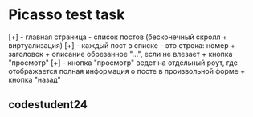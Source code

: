 # Picasso test task

[+] -  главная страница - список постов (бесконечный скролл + виртуализация)
[+] -  каждый пост в списке - это строка: номер + заголовок + описание обрезанное "...", если не влезает + кнопка "просмотр"
[+] -  кнопка "просмотр" ведет на отдельный роут, где отображается полная информация о посте в произвольной форме + кнопка "назад"

## codestudent24